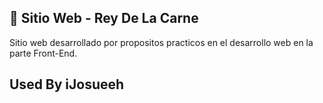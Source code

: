 ## 🥩 Sitio Web - Rey De La Carne

Sitio web desarrollado por propositos practicos en el desarrollo web en la parte Front-End. 


## Used By iJosueeh


